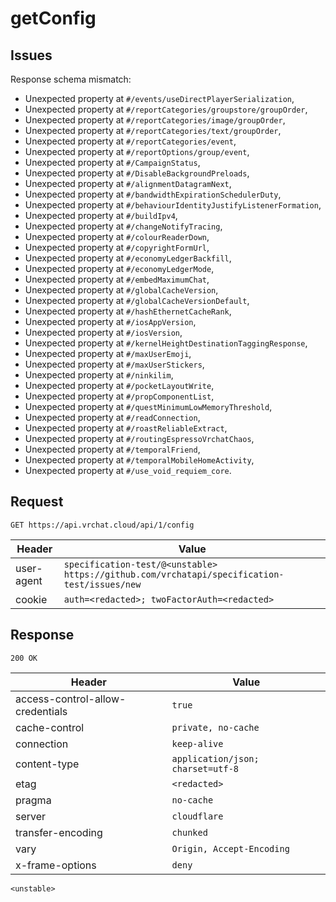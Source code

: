 # getConfig

## Issues
Response schema mismatch:
* Unexpected property at ``#/events/useDirectPlayerSerialization``,
* Unexpected property at ``#/reportCategories/groupstore/groupOrder``,
* Unexpected property at ``#/reportCategories/image/groupOrder``,
* Unexpected property at ``#/reportCategories/text/groupOrder``,
* Unexpected property at ``#/reportCategories/event``,
* Unexpected property at ``#/reportOptions/group/event``,
* Unexpected property at ``#/CampaignStatus``,
* Unexpected property at ``#/DisableBackgroundPreloads``,
* Unexpected property at ``#/alignmentDatagramNext``,
* Unexpected property at ``#/bandwidthExpirationSchedulerDuty``,
* Unexpected property at ``#/behaviourIdentityJustifyListenerFormation``,
* Unexpected property at ``#/buildIpv4``,
* Unexpected property at ``#/changeNotifyTracing``,
* Unexpected property at ``#/colourReaderDown``,
* Unexpected property at ``#/copyrightFormUrl``,
* Unexpected property at ``#/economyLedgerBackfill``,
* Unexpected property at ``#/economyLedgerMode``,
* Unexpected property at ``#/embedMaximumChat``,
* Unexpected property at ``#/globalCacheVersion``,
* Unexpected property at ``#/globalCacheVersionDefault``,
* Unexpected property at ``#/hashEthernetCacheRank``,
* Unexpected property at ``#/iosAppVersion``,
* Unexpected property at ``#/iosVersion``,
* Unexpected property at ``#/kernelHeightDestinationTaggingResponse``,
* Unexpected property at ``#/maxUserEmoji``,
* Unexpected property at ``#/maxUserStickers``,
* Unexpected property at ``#/ninkilim``,
* Unexpected property at ``#/pocketLayoutWrite``,
* Unexpected property at ``#/propComponentList``,
* Unexpected property at ``#/questMinimumLowMemoryThreshold``,
* Unexpected property at ``#/readConnection``,
* Unexpected property at ``#/roastReliableExtract``,
* Unexpected property at ``#/routingEspressoVrchatChaos``,
* Unexpected property at ``#/temporalFriend``,
* Unexpected property at ``#/temporalMobileHomeActivity``,
* Unexpected property at ``#/use_void_requiem_core``.
## Request
`GET https://api.vrchat.cloud/api/1/config`

| Header | Value |
| ------ | ----- |
| user-agent | `specification-test/@<unstable> https://github.com/vrchatapi/specification-test/issues/new` |
| cookie | `auth=<redacted>; twoFactorAuth=<redacted>` |


## Response
`200 OK`

| Header | Value |
| ------ | ----- |
| access-control-allow-credentials | `true` |
| cache-control | `private, no-cache` |
| connection | `keep-alive` |
| content-type | `application/json; charset=utf-8` |
| etag | `<redacted>` |
| pragma | `no-cache` |
| server | `cloudflare` |
| transfer-encoding | `chunked` |
| vary | `Origin, Accept-Encoding` |
| x-frame-options | `deny` |

```jsonc
<unstable>
```
